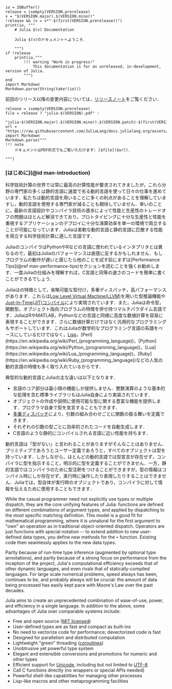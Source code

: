 ```@eval
io = IOBuffer()
release = isempty(VERSION.prerelease)
v = "$(VERSION.major).$(VERSION.minor)"
!release && (v = v*"-$(first(VERSION.prerelease))")
print(io, """
    # Julia $(v) Documentation

    Julia $(v)のドキュメントへようこそ．

    """)
if !release
    print(io,"""
        !!! warning "Work in progress!"
            This documentation is for an unreleased, in-development, version of Julia.
        """)
end
import Markdown
Markdown.parse(String(take!(io)))
```
前回のリリース以降の変更内容については，[リリースノート](NEWS.md)をご覧ください．

```@eval
release = isempty(VERSION.prerelease)
file = release ? "julia-$(VERSION).pdf" :
       "julia-$(VERSION.major).$(VERSION.minor).$(VERSION.patch)-$(first(VERSION.prerelease)).pdf"
url = "https://raw.githubusercontent.com/JuliaLang/docs.julialang.org/assets/$(file)"
import Markdown
Markdown.parse("""
!!! note
    ドキュメントはPDF形式でもご覧いただけます: [$file]($url).

""")
```

### [はじめに](@id man-introduction)

科学技術計算の世界では常に最高の計算性能が要求されてきましたが，これら分野の専門家の多くは静的言語に速度で劣る動的言語を使って日々の仕事を進めています．私たちは動的言語を用いることに多くの利点があることを理解していますし，動的言語を使用する専門家が減ることも期待していません．幸いのことに，最新の言語設計やコンパイラ技術の進歩によって性能と生産性のトレードオフの問題はほとんど解消できており，プロトタイピングに十分な生産性と性能を重視するアプリケーションのデプロイに十分な演算効率を単一の環境で両立することが可能になっています．Juliaは柔軟な動的言語と静的言語に匹敵する性能を両立する科学技術計算に適した言語です．

JuliaのコンパイラはPythonやRなどの言語に使われているインタプリタとは異なるので，最初はJuliaのパフォーマンスは直感に反するかもしれません．もしプログラムの動作が遅いと感じたら他のことを試す前にまずは[Performance Tips](@ref man-performance-tips)セクションを読むことを強くお勧めします．一度Juliaの仕組みを理解すれば，C言語と同等の速さのコードを簡単に書くことができるでしょう．

Juliaはの特徴として，省略可能な型付け，多重ディスパッチ，高パフォーマンスがあります．これらは[Low Level Virtual Machine(LLVM)](https://en.wikipedia.org/wiki/Low_Level_Virtual_Machine)を用いた型推論機能や[Just-In-Time(JIT)コンパイル](https://en.wikipedia.org/wiki/Just-in-time_compilation)により実現されています．また，Juliaは命令型，関数型，オブジェクト指向プログラムの特徴を併せ持つマルチパラダイム言語です．JuliaはRやMATLAB，Pythonなどの言語と同様に高度な数値計算を容易に表現することができます．さらに数値計算だけではなく汎用的なプログラミングもサポートしています．これはJuliaが数学的なプログラミング言語の系譜をベースにしているだけではなく，[Lisp](https://en.wikipedia.org/wiki/Lisp_(programming_language))，[Perl](https://en.wikipedia.org/wiki/Perl_(programming_language))，[Python](https://en.wikipedia.org/wiki/Python_(programming_language))，[Lua](https://en.wikipedia.org/wiki/Lua_(programming_language))，[Ruby](https://en.wikipedia.org/wiki/Ruby_(programming_language))などの人気の動的言語の特徴も多く取り入れているからです．

典型的な動的言語とJuliaの主な違いは以下となります．

  * 言語のコア部分は最小限の機能しか提供しません．整数演算のような基本的な処理を含む標準ライブラリもはJulia自身により実装されています．
  * オブジェクトの作成や説明に使用可能な型に関する豊富な機能を提供します．プログラマ自身で型を宣言することもできます．
  * [多重ディスパッチ](https://en.wikipedia.org/wiki/Multiple_dispatch)により，引数の組み合わせごとに関数の振る舞いを定義できます．
  * それぞれの引数の型ごとに効率的されたコードを自動生成します．
  * C言語のような静的にコンパイルされる言語に近い性能を持ちます．

動的言語は「型がない」と言われることがありますがそんなことはありません．プリミティブであろうとユーザー定義であろうと，すべてのオブジェクトは型を持っています．しかしながら，ほとんどの動的言語では型宣言が存在せず，コンパイラに型を指示すること，明示的に型を定義することができません．一方，静的言語ではコンパイラのために型注釈をつけることができますが，型の情報はコンパイル時にしか存在せず，実行時に操作したり表現したりすることはできません．Juliaでは，型自体が実行時のオブジェクトであり，コンパイラに対して情報を伝えるために使用することもできます．

While the casual programmer need not explicitly use types or multiple dispatch, they are the core
unifying features of Julia: functions are defined on different combinations of argument types,
and applied by dispatching to the most specific matching definition. This model is a good fit
for mathematical programming, where it is unnatural for the first argument to "own" an operation
as in traditional object-oriented dispatch. Operators are just functions with special notation
-- to extend addition to new user-defined data types, you define new methods for the `+` function.
Existing code then seamlessly applies to the new data types.

Partly because of run-time type inference (augmented by optional type annotations), and partly
because of a strong focus on performance from the inception of the project, Julia's computational
efficiency exceeds that of other dynamic languages, and even rivals that of statically-compiled
languages. For large scale numerical problems, speed always has been, continues to be, and probably
always will be crucial: the amount of data being processed has easily kept pace with Moore's Law
over the past decades.

Julia aims to create an unprecedented combination of ease-of-use, power, and efficiency in a single
language. In addition to the above, some advantages of Julia over comparable systems include:

  * Free and open source ([MIT licensed](https://github.com/JuliaLang/julia/blob/master/LICENSE.md))
  * User-defined types are as fast and compact as built-ins
  * No need to vectorize code for performance; devectorized code is fast
  * Designed for parallelism and distributed computation
  * Lightweight "green" threading ([coroutines](https://en.wikipedia.org/wiki/Coroutine))
  * Unobtrusive yet powerful type system
  * Elegant and extensible conversions and promotions for numeric and other types
  * Efficient support for [Unicode](https://en.wikipedia.org/wiki/Unicode), including but not limited
    to [UTF-8](https://en.wikipedia.org/wiki/UTF-8)
  * Call C functions directly (no wrappers or special APIs needed)
  * Powerful shell-like capabilities for managing other processes
  * Lisp-like macros and other metaprogramming facilities
